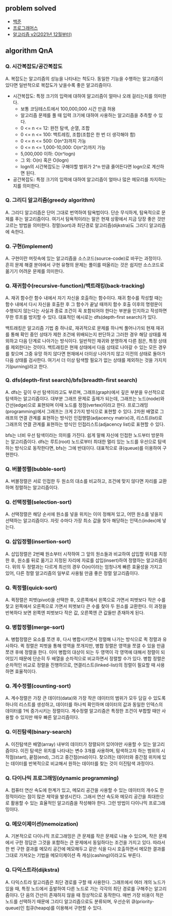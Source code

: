 ## problem solved

- [백준](https://github.com/m1nnh/Problem-Solving/tree/master/BOJ)
- [프로그래머스](https://github.com/m1nnh/Problem-Solving/tree/master/Programmers)
- [알고리즘 v2(2021년 12월부터)](https://maprk.notion.site/178d5a362613437d82a5d8476bc62b7b)

## algorithm QnA 

### Q. 시간복잡도/공간복잡도
A. 복잡도는 알고리즘의 성능을 나타내는 척도다. 동일한 기능을 수행하는 알고리즘이 있다면 일반적으로 복잡도가 낮을수록 좋은 알고리즘이다.
- 시간복잡도: 특정 크기의 입력에 대하여 알고리즘이 얼마나 오래 걸리는지를 의미한다.
  - 보통 코딩테스트에서 100,000,000 시간 만큼 허용
  - 알고리즘 문제를 풀 때 입력 크기에 대하여 사용하는 알고리즘을 추측할 수 있다.
  - 0 <= n <= 12: 완전 탐색, 순열, 조합
  - 0 <= n <= 100: 백트레킹, 조합(조합은 한 번 더 생각해야 함)
  - 0 <= n <= 500: O(n^3)까지 가능
  - 0 <= n <= 1,000-10,000: O(n^2)까지 가능
  - 5,000,000 이하: O(n^logn)
  - 그 외: O(n) 혹은 O(logn)
  - logn의 시간복잡도는 구해야할 범위가 2^n 만큼 줄어든다면 logn으로 계산하면 된다.
- 공간복잡도: 특정 크기의 입력에 대하여 알고리즘이 얼마나 많은 메모리를 차지하는지를 의미한다.

### Q. 그리디 알고리즘(greedy algorithm)
A. 그리디 알고리즘은 단어 그대로 번역하여 탐욕법이다. 단순 무식하게, 탐욕적으로 문제를 푸는 알고리즘이다. 여기서 탐욕적이라는 말은 현재 상황에서 지금 당장 좋은 것만 고르는 방법을 의미한다. 정렬(sort)과 최단경로 알고리즘(dijkstra)도 그리디 알고리즘에 속한다.

### Q. 구현(implement)
A. 구현이란 머릿속에 있는 알고리즘을 소스코드(source-code)로 바꾸는 과정이다. 흔히 문제 해결 분야에서 구현 유형의 문제는 풀이를 떠올리는 것은 쉽지만 소스코드로 옮기기 어려운 문제를 의미한다. 

### Q. 재귀함수(recursive-function)/백트래킹(back-tracking)
A. 재귀 함수란 함수 내에서 자기 자신을 호출하는 함수이다. 재귀 함수를 작성할 때는 함수 내에서 다시 자신을 호출한 후 그 함수가 끝날 때까지 함수 호출 이후의 명령문이 수행되지 않는다는 사실과 종료 조건이 꼭 포함되어야 한다는 부분을 인지하고 작성하면 무한 루프를 방지할 수 있다. 대표적인 예시로는 dfs(depth-first search)가 있다.

백트래킹은 알고리즘 기법 중 하나로, 재귀적으로 문제를 하나씩 풀어나가되 현재 재귀를 통해 확인 중인 상태가 제한 조건에 위배되는지 판단하고 그러한 경우 해당 상태를 제외하고 다음 단계로 나아가는 방식이다. 일반적인 재귀와 분명하게 다른 점은, 특정 상태를 제외한다는 것이다. 백트래킹은 현재 상태에서 다음 상태로 나아갈 수 있는 모든 경우를 찾으며 그중 유망 하지 않다면 현재에서 더이상 나아가지 않고 이전의 상태로 돌아가 다음 상태를 검사한다. 여기서 더 이상 탐색할 필요가 없는 상태를 제외하는 것을 가지치기(purning)라고 한다.

### Q. dfs(depth-first search)/bfs(breadth-first search)
A. dfs는 깊이 우선 탐색이라고도 부르며, 그래프(graph)에서 깊은 부분을 우선적으로 탐색하는 알고리즘이다. 대부분 그래프 문제로 출제가 되는데, 그래프는 노드(node)와 간선(edge)으로 표현되며 이때 노드를 정점(vertex)이라고 한다. 프로그래밍(programming)에서 그래프는 크게 2가지 방식으로 표현할 수 있다. 2차원 배열로 그래프의 연결 관계를 표현하는 방식인 인접행렬(adjacency matrix)과, 리스트(list)로 그래프의 연결 관계를 표현하는 방식인 인접리스트(adjacency list)로 표현할 수 있다.

bfs는 너비 우선 탐색이라는 의미를 가진다. 쉽게 말해 자신에 인접한 노드부터 방문하는 알고리즘이다. dfs는 루트(root) 노드로부터 최대한 멀리 있는 노드를 우선으로 탐색하는 방식으로 동작한다면, bfs는 그에 반대이다. 대표적으로 큐(queue)를 이용하여 구현한다.

### Q. 버블정렬(bubble-sort)
A. 버블정렬은 서로 인접한 두 원소의 대소를 비교하고, 조건에 맞지 않다면 자리를 교환하며 정렬하는 알고리즘이다.

### Q. 선택정렬(selection-sort)
A. 선택정렬은 해당 순서에 원소를 넣을 위치는 이미 정해져 있고, 어떤 원소를 넣을지 선택하는 알고리즘이다. 자릿 수마다 가장 최소 값을 찾아 해당하는 인덱스(index)에 넣는다.

### Q. 삽입정렬(insertion-sort)
A. 삽입정렬은 2번째 원소부터 시작하여 그 앞의 원소들과 비교하여 삽입할 위치를 지정한 후, 원소를 뒤로 옮기고 지정된 자리에 자료를 삽입(insert)하여 정렬하는 알고리즘이다. 위의 두 정렬과는 다르게 최선의 경우 O(n)이라는 엄청나게 빠른 효율성을 가지고 있어, 다른 정렬 알고리즘의 일부로 사용될 만큼 좋은 정렬 알고리즘이다.

### Q. 퀵정렬(quick-sort)
A. 퀵정렬은 피벗(pivot)을 선택한 후, 오른쪽에서 왼쪽으로 가면서 피벗보다 작은 수를 찾고 왼쪽에서 오른쪽으로 가면서 피벗보다 큰 수를 찾아 두 원소를 교환한다. 이 과정을 반복하다 보면 왼쪽엔 피벗보다 작은 값, 오른쪽엔 큰 값들만 존재하게 된다. 

### Q. 병합정렬(merge-sort)
A. 병합정렬은 요소를 쪼갠 후, 다시 병합시키면서 정렬해 나가는 방식으로 퀵 정렬과 유사하다. 퀵 정렬은 피벗을 통해 영역을 쪼개지만, 병합 정렬은 영역을 쪼갤 수 있을 만큼 쪼갠 후에 정렬을 한다. 이미 병합의 대상이 되는 두 영역이 각 영역에 대해서 정렬이 되어있기 때문에 단순히 두 배열을 순차적으로 비교하면서 정렬할 수가 있다. 병합 정렬은 순차적인 비교로 정렬을 진행하므로, 연결리스트(linked-list)의 정렬이 필요할 때 사용하면 효율적이다.

### Q. 계수정렬(counting-sort)
A. 계수정렬은 가장 큰 데이터(data)와 가장 작은 데이터의 범위가 모두 담길 수 있도록 하나의 리스트를 생성하고, 데이터를 하나씩 확인하며 데이터의 값과 동일한 인덱스의 데이터를 1씩 증가시키는 정렬이다. 계수정렬 알고리즘은 특정한 조건이 부합할 때만 사용할 수 있지만 매우 빠른 알고리즘이다.

### Q. 이진탐색(binary-search)
A. 이진탐색은 배열(array) 내부의 데이터가 정렬되어 있어야만 사용할 수 있는 알고리즘이다. 이진 탐색은 위치를 나타내는 변수 3개를 사용하며, 탐색하고자 하는 범위의 시작점(start), 끝점(end), 그리고 중간점(mid)이다. 찾으려는 데이터와 중간점 위치에 있는 데이터를 반복적으로 비교해서 원하는 데이터를 찾는 것이 이진탐색 과정이다.

### Q. 다이나믹 프로그래밍(dynamic programming)
A. 컴퓨터 연산 속도에 한계가 있고, 메모리 공간을 사용할 수 있는 데이터의 개수도 한정적이라는 점이 많은 제약을 발생시킨다. 그래서 연산 속도와 메모리 공간을 최대한으로 활용할 수 있는 효율적인 알고리즘을 작성해야 한다. 그런 방법이 다이나믹 프로그래밍이다.

### Q. 메모이제이션(memoization)
A. 기본적으로 다이나믹 프로그래밍은 큰 문제를 작은 문제로 나눌 수 있으며, 작은 문제에서 구한 정답은 그것을 포함하는 큰 문제에서 동일하다는 조건을 가지고 있다. 따라서 한 번 구한 결과를 메모리 공간에 메모해두고 같은 식을 다시 호출하면서 메모한 결과를 그대로 가져오는 기법을 메모이제이션 즉 캐싱(cashing)이라고도 부른다.

### Q. 다익스트라(dijkstra)
A. 다익스트라 알고리즘은 최단 경로를 구할 때 사용한다. 그래프에서 여러 개의 노드가 있을 때, 특정 노드에서 출발하여 다른 노드로 가는 각각의 최단 경로를 구해주는 알고리즘이다. 단 음의 간선이 존재하지 않을 때 정상적으로 동작한다. 매번 가장 비용이 적은 노드를 선택하기 때문에 그리디 알고리즘으로도 분류되며, 우선순위 큐(priority-queue)인 힙큐(heapq)를 이용해서 구현할 수 있다.
